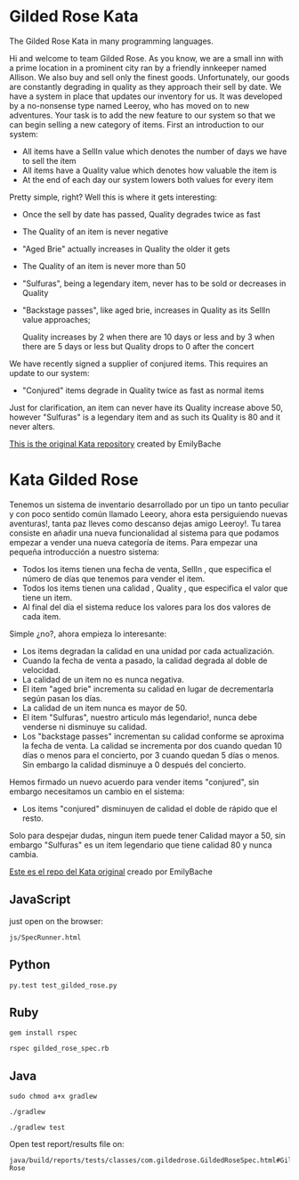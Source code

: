 # Gilded Rose Kata
The Gilded Rose Kata in many programming languages.

Hi and welcome to team Gilded Rose. As you know, we are a small inn with a prime location in a
prominent city ran by a friendly innkeeper named Allison. We also buy and sell only the finest goods.
Unfortunately, our goods are constantly degrading in quality as they approach their sell by date. We
have a system in place that updates our inventory for us. It was developed by a no-nonsense type named
Leeroy, who has moved on to new adventures. Your task is to add the new feature to our system so that
we can begin selling a new category of items. First an introduction to our system:

* All items have a SellIn value which denotes the number of days we have to sell the item
* All items have a Quality value which denotes how valuable the item is
* At the end of each day our system lowers both values for every item

Pretty simple, right? Well this is where it gets interesting:

* Once the sell by date has passed, Quality degrades twice as fast
* The Quality of an item is never negative
* "Aged Brie" actually increases in Quality the older it gets
* The Quality of an item is never more than 50
* "Sulfuras", being a legendary item, never has to be sold or decreases in Quality
* "Backstage passes", like aged brie, increases in Quality as its SellIn value approaches;

  Quality increases by 2 when there are 10 days or less and by 3 when there are 5 days or less but
	Quality drops to 0 after the concert

We have recently signed a supplier of conjured items. This requires an update to our system:

* "Conjured" items degrade in Quality twice as fast as normal items


Just for clarification, an item can never have its Quality increase above 50, however "Sulfuras" is a
legendary item and as such its Quality is 80 and it never alters.

[This is the original Kata repository](https://github.com/emilybache/GildedRose-Refactoring-Kata) created by EmilyBache

# Kata Gilded Rose

Tenemos un sistema de inventario desarrollado por un tipo un tanto peculiar y con poco sentido común llamado Leeory, ahora esta persiguiendo nuevas aventuras!, tanta paz lleves como descanso dejas amigo Leeroy!. Tu tarea consiste en añadir una nueva funcionalidad al sistema para que podamos empezar a vender una nueva categoría de items. Para empezar una pequeña introducción a nuestro sistema:

* Todos los items tienen una fecha de venta, SellIn , que especifica el número de días que tenemos para vender el item.
* Todos los items tienen una calidad , Quality , que especifica el valor que tiene un item.
* Al final del día el sistema reduce los valores para los dos valores de cada item.

Simple ¿no?, ahora empieza lo interesante:

* Los items degradan la calidad en una unidad por cada actualización.
* Cuando la fecha de venta a pasado, la calidad degrada al doble de velocidad.
* La calidad de un item no es nunca negativa.
* El item "aged brie" incrementa su calidad en lugar de decrementarla según pasan los días.
* La calidad de un item nunca es mayor de 50.
* El item "Sulfuras", nuestro articulo más legendario!, nunca debe venderse ni disminuye su calidad.
* Los "backstage passes" incrementan su calidad conforme se aproxima la fecha de venta. La calidad se incrementa por dos cuando quedan 10 días o menos para el concierto, por 3 cuando quedan 5 días o menos. Sin embargo la calidad disminuye a 0 después del concierto.


Hemos firmado un nuevo acuerdo para vender items "conjured", sin embargo necesitamos un cambio en el sistema:

* Los items "conjured" disminuyen de calidad el doble de rápido que el resto.

Solo para despejar dudas, ningun item puede tener Calidad mayor a 50, sin embargo "Sulfuras" es un item legendario que tiene calidad 80 y nunca cambia.



[Este es el repo del Kata original](https://github.com/emilybache/GildedRose-Refactoring-Kata) creado por EmilyBache

## JavaScript

just open on the browser:

```
js/SpecRunner.html
```
## Python
```
py.test test_gilded_rose.py
```

## Ruby
```
gem install rspec

rspec gilded_rose_spec.rb
```

## Java
```
sudo chmod a+x gradlew

./gradlew

./gradlew test
```
Open test report/results file on:  
```
java/build/reports/tests/classes/com.gildedrose.GildedRoseSpec.html#Gilded Rose
```
